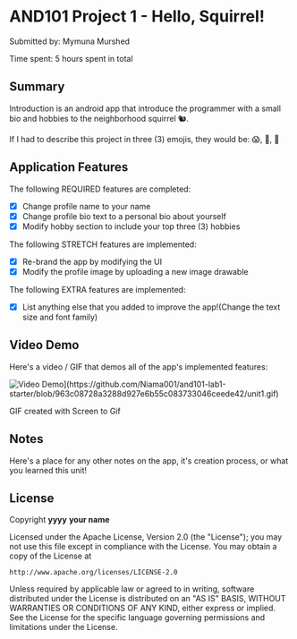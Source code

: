 <!-- (This is a comment) INSTRUCTIONS: Go through this page and fill out any **bolded** entries with their correct values.-->

# AND101 Project 1 - Hello, Squirrel!

Submitted by: Mymuna Murshed

Time spent: 5 hours spent in total

## Summary

Introduction is an android app that introduce the programmer with a small bio and hobbies to the neighborhood squirrel 🐿.  

If I had to describe this project in three (3) emojis, they would be: :scream:, :crossed_fingers:, :camera_flash:

## Application Features

<!-- (This is a comment) Please be sure to change the [ ] to [x] for any features you completed.  If a feature is not checked [x], you might miss the points for that item! -->

The following REQUIRED features are completed:

- [X] Change profile name to your name
- [X] Change profile bio text to a personal bio about yourself
- [X] Modify hobby section to include your top three (3) hobbies

The following STRETCH features are implemented:

- [X] Re-brand the app by modifying the UI
- [X] Modify the profile image by uploading a new image drawable

The following EXTRA features are implemented:

- [X] List anything else that you added to improve the app!(Change the text size and font family)

## Video Demo

Here's a video / GIF that demos all of the app's implemented features:

<img src='[http://i.imgur.com/link/to/your/gif/file.gif' title='Video Demo' width='' alt='Video Demo](https://github.com/Niama001/and101-lab1-starter/blob/963c08728a3288d927e6b55c083733046ceede42/unit1.gif)' />

GIF created with Screen to Gif

<!-- Recommended tools:
- [Kap](https://getkap.co/) for macOS
- [ScreenToGif](https://www.screentogif.com/) for Windows
- [peek](https://github.com/phw/peek) for Linux. -->

## Notes

Here's a place for any other notes on the app, it's creation process, or what you learned this unit!

## License

Copyright **yyyy** **your name**

Licensed under the Apache License, Version 2.0 (the "License");
you may not use this file except in compliance with the License.
You may obtain a copy of the License at

    http://www.apache.org/licenses/LICENSE-2.0

Unless required by applicable law or agreed to in writing, software
distributed under the License is distributed on an "AS IS" BASIS,
WITHOUT WARRANTIES OR CONDITIONS OF ANY KIND, either express or implied.
See the License for the specific language governing permissions and
limitations under the License.
